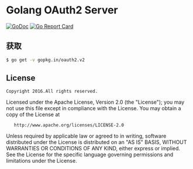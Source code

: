Golang OAuth2 Server
=====================

[![GoDoc](https://godoc.org/gopkg.in/oauth2.v2?status.svg)](https://godoc.org/gopkg.in/oauth2.v2)
[![Go Report Card](https://goreportcard.com/badge/gopkg.in/oauth2.v2)](https://goreportcard.com/report/gopkg.in/oauth2.v2)

获取
----

```bash
$ go get -v gopkg.in/oauth2.v2
```

License
-------

```
Copyright 2016.All rights reserved.
```

Licensed under the Apache License, Version 2.0 (the "License"); you may not use this file except in compliance with the License. You may obtain a copy of the License at

```
   http://www.apache.org/licenses/LICENSE-2.0
```

Unless required by applicable law or agreed to in writing, software distributed under the License is distributed on an "AS IS" BASIS, WITHOUT WARRANTIES OR CONDITIONS OF ANY KIND, either express or implied. See the License for the specific language governing permissions and limitations under the License.
